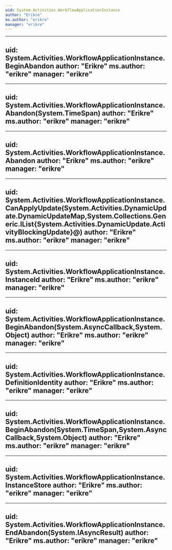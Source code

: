 ```yaml
---
uid: System.Activities.WorkflowApplicationInstance
author: "Erikre"
ms.author: "erikre"
manager: "erikre"
---
```


---
uid: System.Activities.WorkflowApplicationInstance.BeginAbandon
author: "Erikre"
ms.author: "erikre"
manager: "erikre"
---

---
uid: System.Activities.WorkflowApplicationInstance.Abandon(System.TimeSpan)
author: "Erikre"
ms.author: "erikre"
manager: "erikre"
---

---
uid: System.Activities.WorkflowApplicationInstance.Abandon
author: "Erikre"
ms.author: "erikre"
manager: "erikre"
---

---
uid: System.Activities.WorkflowApplicationInstance.CanApplyUpdate(System.Activities.DynamicUpdate.DynamicUpdateMap,System.Collections.Generic.IList{System.Activities.DynamicUpdate.ActivityBlockingUpdate}@)
author: "Erikre"
ms.author: "erikre"
manager: "erikre"
---

---
uid: System.Activities.WorkflowApplicationInstance.InstanceId
author: "Erikre"
ms.author: "erikre"
manager: "erikre"
---

---
uid: System.Activities.WorkflowApplicationInstance.BeginAbandon(System.AsyncCallback,System.Object)
author: "Erikre"
ms.author: "erikre"
manager: "erikre"
---

---
uid: System.Activities.WorkflowApplicationInstance.DefinitionIdentity
author: "Erikre"
ms.author: "erikre"
manager: "erikre"
---

---
uid: System.Activities.WorkflowApplicationInstance.BeginAbandon(System.TimeSpan,System.AsyncCallback,System.Object)
author: "Erikre"
ms.author: "erikre"
manager: "erikre"
---

---
uid: System.Activities.WorkflowApplicationInstance.InstanceStore
author: "Erikre"
ms.author: "erikre"
manager: "erikre"
---

---
uid: System.Activities.WorkflowApplicationInstance.EndAbandon(System.IAsyncResult)
author: "Erikre"
ms.author: "erikre"
manager: "erikre"
---
